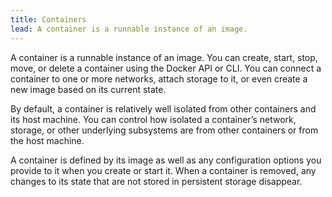 ```yaml
---
title: Containers
lead: A container is a runnable instance of an image. 
---
```


A container is a runnable instance of an image. You can create, start, stop,
move, or delete a container using the Docker API or CLI. You can connect a
container to one or more networks, attach storage to it, or even create a new
image based on its current state.

By default, a container is relatively well isolated from other containers and
its host machine. You can control how isolated a container’s network, storage,
or other underlying subsystems are from other containers or from the host
machine.

A container is defined by its image as well as any configuration options you
provide to it when you create or start it. When a container is removed, any
changes to its state that are not stored in persistent storage disappear.
